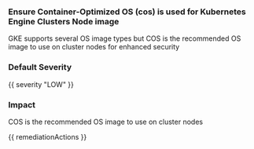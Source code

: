 
### Ensure Container-Optimized OS (cos) is used for Kubernetes Engine Clusters Node image

GKE supports several OS image types but COS is the recommended OS image to use on cluster nodes for enhanced security

### Default Severity
{{ severity "LOW" }}

### Impact
COS is the recommended OS image to use on cluster nodes

<!-- DO NOT CHANGE -->
{{ remediationActions }}

